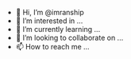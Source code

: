 - 👋 Hi, I’m @imranship
- 👀 I’m interested in ...
- 🌱 I’m currently learning ...
- 💞️ I’m looking to collaborate on ...
- 📫 How to reach me ...

<!---
imranship/imranship is a ✨ special ✨ repository because its `README.md` (this file) appears on your GitHub profile.
You can click the Preview link to take a look at your changes.
--->
